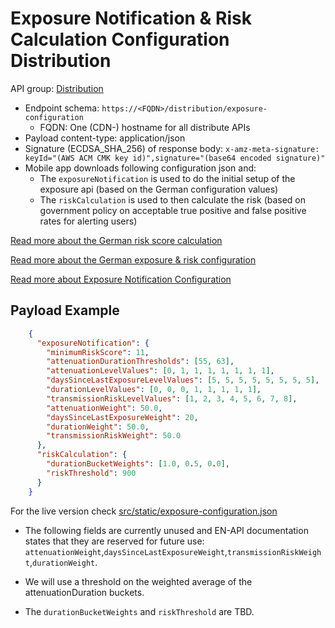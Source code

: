 # Exposure Notification & Risk Calculation Configuration Distribution

API group: [Distribution](../ag-architecture-guidebook#System-APIs-and-Interfaces)

- Endpoint schema: ```https://<FQDN>/distribution/exposure-configuration```
  - FQDN: One (CDN-) hostname for all distribute APIs
- Payload content-type: application/json
- Signature (ECDSA_SHA_256) of response body: ```x-amz-meta-signature: keyId="(AWS ACM CMK key id)",signature="(base64 encoded signature)"```
- Mobile app downloads following configuration json and:
    - The `exposureNotification` is used to do the initial setup of the exposure api (based on the German configuration values)
    - The `riskCalculation` is used to then calculate the risk (based on government policy on acceptable true positive and false positive rates for alerting users)

[Read more about the German risk score calculation](https://github.com/corona-warn-app/cwa-documentation/blob/master/solution_architecture.md#risk-score-calculation)

[Read more about the German exposure & risk configuration](https://github.com/corona-warn-app/cwa-documentation/blob/master/cwa-risk-assessment.md#current-configuration)

[Read more about Exposure Notification Configuration](https://static.googleusercontent.com/media/www.google.com/en//covid19/exposurenotifications/pdfs/Android-Exposure-Notification-API-documentation-v1.3.2.pdf)

## Payload Example

```json
    {
      "exposureNotification": {
        "minimumRiskScore": 11,
        "attenuationDurationThresholds": [55, 63],
        "attenuationLevelValues": [0, 1, 1, 1, 1, 1, 1, 1],
        "daysSinceLastExposureLevelValues": [5, 5, 5, 5, 5, 5, 5, 5],
        "durationLevelValues": [0, 0, 0, 1, 1, 1, 1, 1],
        "transmissionRiskLevelValues": [1, 2, 3, 4, 5, 6, 7, 8],
        "attenuationWeight": 50.0,
        "daysSinceLastExposureWeight": 20,
        "durationWeight": 50.0,
        "transmissionRiskWeight": 50.0
      },
      "riskCalculation": {
        "durationBucketWeights": [1.0, 0.5, 0.0],
        "riskThreshold": 900
      }
    }  
```

For the live version check [src/static/exposure-configuration.json](../../../src/static/exposure-configuration.json)

* The following fields are currently unused and EN-API documentation states that they are reserved for future use: 
`attenuationWeight`,`daysSinceLastExposureWeight`,`transmissionRiskWeight`,`durationWeight`. 

* We will use a threshold on the weighted average of the attenuationDuration buckets.
* The `durationBucketWeights` and `riskThreshold` are TBD.  